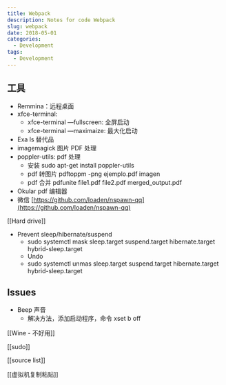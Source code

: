 ```yaml
---
title: Webpack
description: Notes for code Webpack
slug: webpack
date: 2018-05-01
categories:
  - Development
tags:
  - Development
---
```


## 工具

- Remmina：远程桌面
- xfce-terminal:
  - xfce-terminal —fullscreen: 全屏启动
  - xfce-terminal —maximaize: 最大化启动
- Exa ls 替代品
- imagemagick 图片 PDF 处理
- poppler-utils: pdf 处理
  - 安装 sudo apt-get install poppler-utils
  - pdf 转图片 pdftoppm -png ejemplo.pdf imagen
  - pdf 合并 pdfunite file1.pdf file2.pdf merged_output.pdf
- Okular pdf 编辑器
- 微信 [https://github.com/loaden/nspawn-qq](https://github.com/loaden/nspawn-qq)

[[Hard drive]]

- Prevent sleep/hibernate/suspend
  - sudo systemctl mask sleep.target suspend.target hibernate.target hybrid-sleep.target
  - Undo
  - sudo systemctl unmas sleep.target suspend.target hibernate.target hybrid-sleep.target

## Issues

- Beep 声音
  - 解决方法，添加启动程序，命令 xset b off

[[Wine - 不好用]]

[[sudo]]

[[source list]]

[[虚拟机复制粘贴]]
